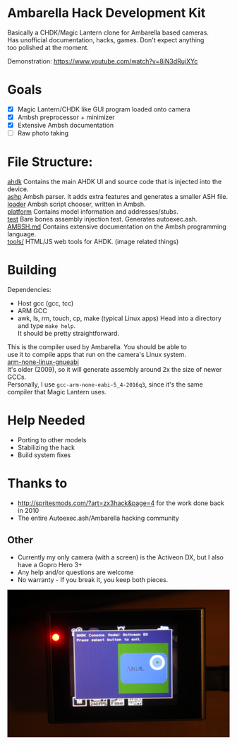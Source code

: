 # Ambarella Hack Development Kit
Basically a CHDK/Magic Lantern clone for Ambarella based cameras.  
Has unofficial documentation, hacks, games. Don't expect anything  
too polished at the moment.

Demonstration: https://www.youtube.com/watch?v=8iN3dRujXYc

# Goals
- [x] Magic Lantern/CHDK like GUI program loaded onto camera
- [x] Ambsh preprocessor + minimizer
- [x] Extensive Ambsh documentation
- [ ] Raw photo taking

# File Structure:
[ahdk](ahdk/) Contains the main AHDK UI and source code that is injected into the device.  
[ashp](ashp/) Ambsh parser. It adds extra features and generates a smaller ASH file.  
[loader](loader/) Ambsh script chooser, written in Ambsh.  
[platform](platform/) Contains model information and addresses/stubs.  
[test](test/) Bare bones assembly injection test. Generates autoexec.ash.  
[AMBSH.md](AMBSH.md) Contains extensive documentation on the Ambsh programming language.  
[tools/](tools/) HTML/JS web tools for AHDK. (image related things)  

# Building
Dependencies:
- Host gcc (gcc, tcc)
- ARM GCC
- awk, ls, rm, touch, cp, make (typical Linux apps)
Head into a directory and type `make help`.  
It should be pretty straightforward.  

This is the compiler used by Ambarella. You should be able to  
use it to compile apps that run on the camera's Linux system.  
[arm-none-linux-gnueabi](https://sourcery.mentor.com/public/gnu_toolchain/arm-none-linux-gnueabi/arm-2011.09-70-arm-none-linux-gnueabi-i686-pc-linux-gnu.tar.bz2)  
It's older (2009), so it will generate assembly around 2x the size of newer GCCs.  
Personally, I use `gcc-arm-none-eabi-5_4-2016q3`, since it's the same compiler that Magic Lantern uses.  

# Help Needed
- Porting to other models
- Stabilizing the hack
- Build system fixes

# Thanks to
- http://spritesmods.com/?art=zx3hack&page=4 for the work done back in 2010
- The entire Autoexec.ash/Ambarella hacking community

## Other
- Currently my only camera (with a screen) is the Activeon DX, but I also have a Gopro Hero 3+  
- Any help and/or questions are welcome  
- No warranty - If you break it, you keep both pieces.

![Screen hacks](screen.jpg)
